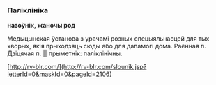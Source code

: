 ### Паліклініка
**назоўнік, жаночы род**

Медыцынская ўстанова з урачамі розных спецыяльнасцей для тых хворых, якія прыходзяць сюды або для дапамогі дома. Раённая п. Дзіцячая п. || прыметнік: паліклінічны.

<a rel="author">[http://rv-blr.com/](http://rv-blr.com/slounik.jsp?letterId=0&maskId=0&pageId=2106)</a>

